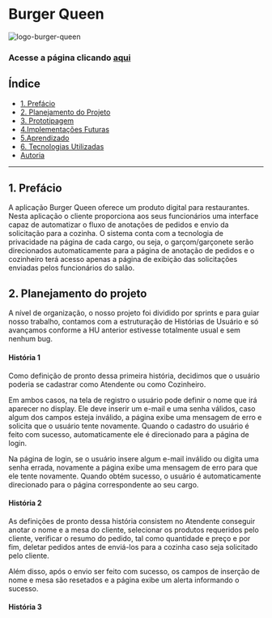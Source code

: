 # Burger Queen

![logo-burger-queen](https://user-images.githubusercontent.com/61169584/90281151-82aff980-de42-11ea-8ac5-b63345b5abd0.png)

### Acesse a página clicando [aqui](https://burger-queen-a7469.web.app/)

## Índice

* [1. Prefácio](#1-prefácio)
* [2. Planejamento do Projeto](#2-planejamento-do-projeto)
* [3. Prototipagem](#3-prototipagem)
* [4.Implementações Futuras](#4-Implementacoes-futuras)
* [5.Aprendizado](#5-aprendizado)
* [6. Tecnologias Utilizadas](#6-tecnologias-utilizadas)
* [Autoria](#autoria)

***

## 1. Prefácio

A aplicação Burger Queen oferece um produto digital para restaurantes. Nesta aplicação o cliente proporciona aos seus funcionários uma interface capaz de automatizar o fluxo de anotações de pedidos e envio da solicitação para a cozinha. O sistema conta com a tecnologia de privacidade na página de cada cargo, ou seja, o garçom/garçonete serão direcionados automaticamente para a página de anotação de pedidos e o cozinheiro terá acesso apenas a página de exibição das solicitações enviadas pelos funcionários do salão. 

## 2. Planejamento do projeto

A nível de organização, o nosso projeto foi dividido por sprints e para guiar nosso trabalho, contamos com a estruturação de Histórias de Usuário e só avançamos conforme a HU anterior estivesse totalmente usual e sem nenhum bug.

#### História 1
Como definição de pronto dessa primeira história, decidimos que o usuário poderia se cadastrar como Atendente ou como Cozinheiro.

Em ambos casos, na tela de registro o usuário pode definir o nome que irá aparecer no display.
Ele deve inserir um e-mail e uma senha válidos, caso algum dos campos esteja inválido, a página exibe uma mensagem de erro e solicita que o usuário tente novamente. Quando o cadastro do usuário é feito com sucesso, automaticamente ele é direcionado para a página de login. 

Na página de login, se o usuário insere algum e-mail inválido ou digita uma senha errada, novamente a página exibe uma mensagem de erro para que ele tente novamente. Quando obtém sucesso, o usuário é automaticamente direcionado para o página correspondente ao seu cargo.

#### História 2

As definições de pronto dessa história consistem no Atendente conseguir anotar o nome e a mesa do cliente, selecionar os produtos requeridos pelo cliente, verificar o resumo do pedido, tal como quantidade e preço e por fim, deletar pedidos antes de enviá-los para a cozinha caso seja solicitado pelo cliente. 

Além disso, após o envio ser feito com sucesso, os campos de inserção de nome e mesa são resetados e a página exibe um alerta informando o sucesso.

#### História 3
